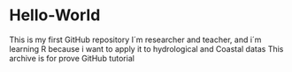 # Hello-World
This is my first GitHub repository
I´m researcher and teacher, and i´m learning R because i want to apply it to hydrological and Coastal datas
This archive is for prove GitHub tutorial
